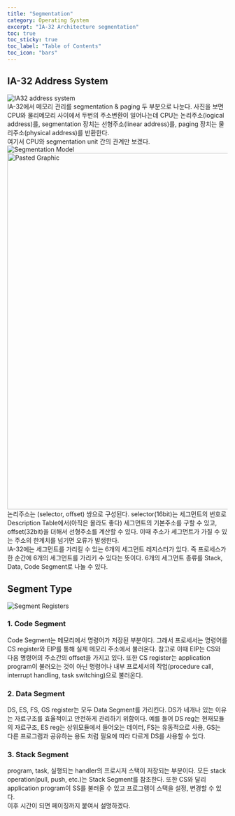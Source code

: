 ```yaml
---
title: "Segmentation"
category: Operating System
excerpt: "IA-32 Architecture segmentation"
toc: true
toc_sticky: true
toc_label: "Table of Contents"
toc_icon: "bars"
---
```

## IA-32 Address System
![IA32 address system](https://user-images.githubusercontent.com/45323902/152790702-b40ecef8-5950-4118-a13a-a236450c44c7.png)  
IA-32에서 메모리 관리를 segmentation & paging 두 부분으로 나눈다. 사진을 보면 CPU와 물리메모리 사이에서 두번의 주소변환이 일어나는데 CPU는 논리주소(logical address)를, segmentation 장치는 선형주소(linear address)를, paging 장치는 물리주소(physical address)를 반환한다.  
여기서 CPU와 segmentation unit 간의 관계만 보겠다.  
![Segmentation Model](https://user-images.githubusercontent.com/45323902/152787383-4ecb1827-26ab-46c8-a42f-3130c27f164f.png)   
<img width="814" alt="Pasted Graphic" src="https://user-images.githubusercontent.com/45323902/153807697-5b68a30c-ba2b-479b-9b72-0750580f0021.png">  
논리주소는 (selector, offset) 쌍으로 구성된다. selector(16bit)는 세그먼트의 번호로 Description Table에서(아직은 몰라도 좋다) 세그먼트의 기본주소를 구할 수 있고, offset(32bit)을 더해서 선형주소를 계산할 수 있다. 이때 주소가 세그먼트가 가질 수 있는 주소의 한계치를 넘기면 오류가 발생한다.   
IA-32에는 세그먼트를 가리킬 수 있는 6개의 세그먼트 레지스터가 있다. 즉 프로세스가 한 순간에 6개의 세그먼트를 가리키 수 있다는 뜻이다. 6개의 세그먼트 종류를 Stack, Data, Code Segment로 나눌 수 있다.
## Segment Type
![Segment Registers](https://user-images.githubusercontent.com/45323902/152787523-567bf142-581b-431a-b302-29a484e50c26.png) 
### 1. Code Segment
Code Segment는 메모리에서 명령어가 저장된 부분이다. 그래서 프로세서는 명령어를 CS register와 EIP를 통해 실제 메모리 주소에서 불러온다. 참고로 이때 EIP는 CS와 다음 명령어의 주소간의 offset을 가지고 있다. 또한 CS register는 application program이 불러오는 것이 아닌 명령어나 내부 프로세서의 작업(procedure call, interrupt handling, task switching)으로 불러온다.
### 2. Data Segment
DS, ES, FS, GS register는 모두 Data Segment를 가리킨다. DS가 네개나 있는 이유는 자료구조를 효율적이고 안전하게 관리하기 위함이다. 예를 들어 DS reg는 현재모듈의 자료구조, ES reg는 상위모듈에서 들어오는 데이터, FS는 유동적으로 사용, GS는 다른 프로그램과 공유하는 용도 처럼 필요에 따라 다르게 DS를 사용할 수 있다.
### 3. Stack Segment
program, task, 실행되는 handler의 프로시저 스택이 저장되는 부분이다. 모든 stack operation(pull, push, etc.)는 Stack Segment를 참조한다. 또한 CS와 달리 application program이 SS를 불러올 수 있고 프로그램이 스택을 설정, 변경할 수 있다.  
이후 시간이 되면 페이징까지 붙여서 설명하겠다.
